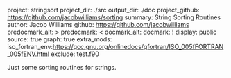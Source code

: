 project: stringsort
project_dir: ./src
output_dir: ./doc
project_github: https://github.com/jacobwilliams/sorting
summary: String Sorting Routines
author: Jacob Williams
github: https://github.com/jacobwilliams
predocmark_alt: >
predocmark: <
docmark_alt:
docmark: !
display: public
source: true
graph: true
extra_mods: iso_fortran_env:https://gcc.gnu.org/onlinedocs/gfortran/ISO_005fFORTRAN_005fENV.html
exclude: test.f90

Just some sorting routines for strings.
